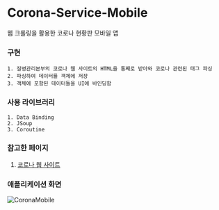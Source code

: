 # Corona-Service-Mobile
웹 크롤링을 활용한 코로나 현황판 모바일 앱

### 구현
```
1. 질병관리본부의 코로나 웹 사이트의 HTML을 통째로 받아와 코로나 관련된 태그 파싱 
2. 파싱하여 데이터를 객체에 저장
3. 객체에 포함된 데이터들을 UI에 바인딩함 
```

### 사용 라이브러리
```
1. Data Binding
2. JSoup
3. Coroutine
```

### 참고한 페이지
1. [코로나 웹 사이트](http://ncov.mohw.go.kr/ "코로나바이러스감염증-19(COVID-19)")


### 애플리케이션 화면 

![CoronaMobile](https://user-images.githubusercontent.com/44944031/87564439-5bf38b80-c6fb-11ea-908b-2635083e3946.png)
